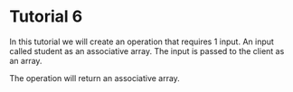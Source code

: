 # Tutorial 6

In this tutorial we will create an operation that requires 1 input. An input called student as an associative array.
The input is passed to the client as an array.

The operation will return an associative array.